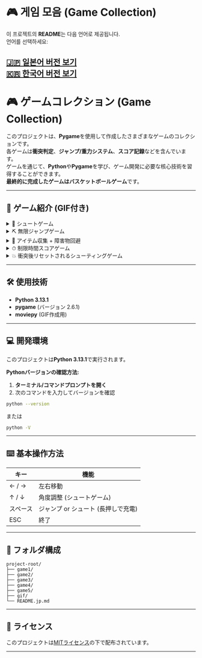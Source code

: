 # 🎮 게임 모음 (Game Collection)

이 프로젝트의 **README**는 다음 언어로 제공됩니다.  
언어를 선택하세요:

[🇯🇵 일본어 버전 보기](README.md)  
[🇰🇷 한국어 버전 보기](README.kr.md)
---

# 🎮 ゲームコレクション (Game Collection)

このプロジェクトは、**Pygame**を使用して作成したさまざまなゲームのコレクションです。  
各ゲームは**衝突判定**、**ジャンプ/重力システム**、**スコア記録**などを含んでいます。  
ゲームを通じて、**Python**や**Pygame**を学び、ゲーム開発に必要な核心技術を習得することができます。  
**最終的に完成したゲームはバスケットボールゲーム**です。

---

## 🎥 ゲーム紹介 (GIF付き)

<details>
  <summary>🏀 シュートゲーム</summary>
  
  <img src="gif/game1.gif" width="600">
  
  **説明:**  
  角度とパワーを調整してボールをゴールに入れる単純なシューティングゲームです。

</details>

<details>
  <summary>⛏ 無限ジャンプゲーム</summary>
  
  <img src="gif/game2.gif" width="600">
  
  **説明:**  
  続けて生成される足場を踏んで、できるだけ高く上がるジャンプゲームです。

</details>

<details>
  <summary>🍖 アイテム収集 + 障害物回避</summary>
  
  <img src="gif/game3.gif" width="600">
  
  **説明:**  
  アイテムを集めて障害物を避けながら、どんどん大きくなるキャラクターを操作するゲームです。

</details>

<details>
  <summary>⏱ 制限時間スコアゲーム</summary>
  
  <img src="gif/game4.gif" width="600">
  
  **説明:**  
  60秒間でできるだけ多くの足場を踏んでスコアを上げるゲームです。

</details>

<details>
  <summary>💥 衝突後リセットされるシューティングゲーム</summary>
  
  <img src="gif/game5.gif" width="600">
  
  **説明:**  
  ボールを発射してゴールを決めるゲームで、ボールが跳ね返ったり時間が経つとリセットされます。

</details>

---

## 🛠 使用技術

- **Python 3.13.1**
- **pygame** (バージョン 2.6.1)
- **moviepy** (GIF作成用)

---

## 💻 開発環境

このプロジェクトは**Python 3.13.1**で実行されます。

**Pythonバージョンの確認方法:**

1. **ターミナル/コマンドプロンプトを開く**
2. 次のコマンドを入力してバージョンを確認

```bash
python --version
```

または

```bash
python -V
```

---

## ⌨️ 基本操作方法

| キー        | 機能                   |
|-------------|------------------------|
| ← / →      | 左右移動                |
| ↑ / ↓      | 角度調整 (シュートゲーム) |
| スペース    | ジャンプ or シュート (長押しで充電) |
| ESC         | 終了                    |

---

## 📂 フォルダ構成

```
project-root/
├── game1/
├── game2/
├── game3/
├── game4/
├── game5/
├── gif/
└── README.jp.md
```

---

## 📝 ライセンス

このプロジェクトは[MITライセンス](LICENSE)の下で配布されています。

---

